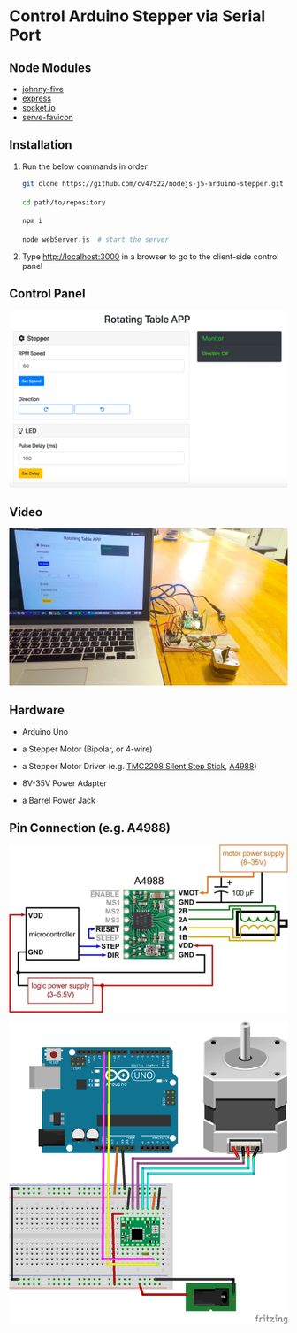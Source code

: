 # Control Arduino Stepper via Serial Port

## Node Modules

- [johnny-five](http://johnny-five.io/)
- [express](https://expressjs.com/)
- [socket.io](https://socket.io/)
- [serve-favicon](https://github.com/expressjs/serve-favicon)

## Installation

1. Run the below commands in order

    ``` bash
    git clone https://github.com/cv47522/nodejs-j5-arduino-stepper.git

    cd path/to/repository

    npm i

    node webServer.js  # start the server
    ```

2. Type <http://localhost:3000> in a browser to go to the client-side control panel

## Control Panel

![panel](./public/img/panel.png)

## Video

[![video](./public/img/cover.jpg)](https://youtu.be/y3VsqAG2W88)

## Hardware

- Arduino Uno

- a Stepper Motor (Bipolar, or 4-wire)

- a Stepper Motor Driver (e.g. [TMC2208 Silent Step Stick](https://www.digikey.fi/product-detail/en/trinamic-motion-control-gmbh/TMC2208-SILENTSTEPSTICK/1460-1201-ND/6873626), [A4988](https://www.pololu.com/product/1182))

- 8V-35V Power Adapter

- a Barrel Power Jack

## Pin Connection (e.g. A4988)

![pololu](./public/img/Arduino_Stepper_Driver_TMC2208_pololu.jpg)

![fritzing](./public/img/Arduino_Stepper_Driver_TMC2208_fritzing.png)
